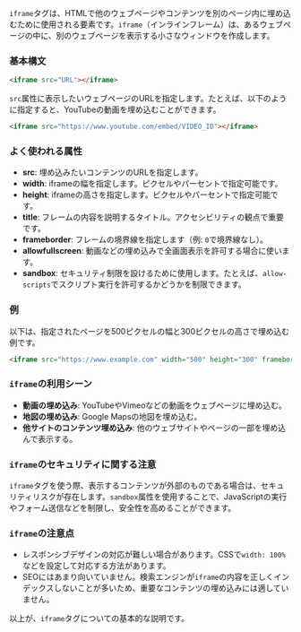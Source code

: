 `iframe`タグは、HTMLで他のウェブページやコンテンツを別のページ内に埋め込むために使用される要素です。`iframe`（インラインフレーム）は、あるウェブページの中に、別のウェブページを表示する小さなウィンドウを作成します。

### 基本構文
```html
<iframe src="URL"></iframe>
```

`src`属性に表示したいウェブページのURLを指定します。たとえば、以下のように指定すると、YouTubeの動画を埋め込むことができます。

```html
<iframe src="https://www.youtube.com/embed/VIDEO_ID"></iframe>
```

### よく使われる属性

- **src**: 埋め込みたいコンテンツのURLを指定します。
- **width**: iframeの幅を指定します。ピクセルやパーセントで指定可能です。
- **height**: iframeの高さを指定します。ピクセルやパーセントで指定可能です。
- **title**: フレームの内容を説明するタイトル。アクセシビリティの観点で重要です。
- **frameborder**: フレームの境界線を指定します（例: `0`で境界線なし）。
- **allowfullscreen**: 動画などの埋め込みで全画面表示を許可する場合に使います。
- **sandbox**: セキュリティ制限を設けるために使用します。たとえば、`allow-scripts`でスクリプト実行を許可するかどうかを制限できます。

### 例
以下は、指定されたページを500ピクセルの幅と300ピクセルの高さで埋め込む例です。

```html
<iframe src="https://www.example.com" width="500" height="300" frameborder="0" title="Example Website"></iframe>
```

### `iframe`の利用シーン
- **動画の埋め込み**: YouTubeやVimeoなどの動画をウェブページに埋め込む。
- **地図の埋め込み**: Google Mapsの地図を埋め込む。
- **他サイトのコンテンツ埋め込み**: 他のウェブサイトやページの一部を埋め込んで表示する。
  
### `iframe`のセキュリティに関する注意
`iframe`タグを使う際、表示するコンテンツが外部のものである場合は、セキュリティリスクが存在します。`sandbox`属性を使用することで、JavaScriptの実行やフォーム送信などを制限し、安全性を高めることができます。

### `iframe`の注意点
- レスポンシブデザインの対応が難しい場合があります。CSSで`width: 100%`などを設定して対応する方法があります。
- SEOにはあまり向いていません。検索エンジンが`iframe`の内容を正しくインデックスしないことが多いため、重要なコンテンツの埋め込みには適していません。

以上が、`iframe`タグについての基本的な説明です。
